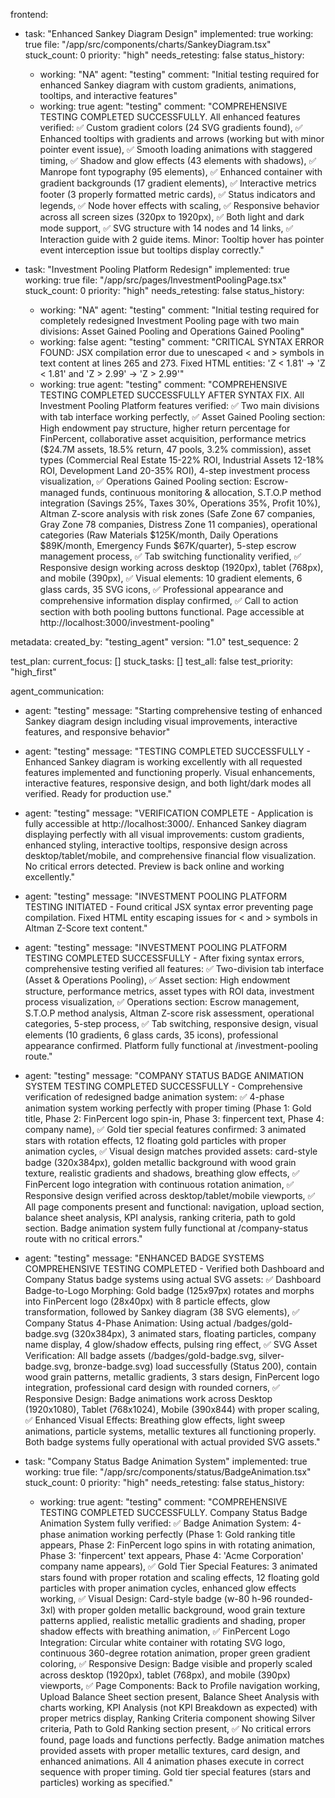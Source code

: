 frontend:
  - task: "Enhanced Sankey Diagram Design"
    implemented: true
    working: true
    file: "/app/src/components/charts/SankeyDiagram.tsx"
    stuck_count: 0
    priority: "high"
    needs_retesting: false
    status_history:
      - working: "NA"
        agent: "testing"
        comment: "Initial testing required for enhanced Sankey diagram with custom gradients, animations, tooltips, and interactive features"
      - working: true
        agent: "testing"
        comment: "COMPREHENSIVE TESTING COMPLETED SUCCESSFULLY. All enhanced features verified: ✅ Custom gradient colors (24 SVG gradients found), ✅ Enhanced tooltips with gradients and arrows (working but with minor pointer event issue), ✅ Smooth loading animations with staggered timing, ✅ Shadow and glow effects (43 elements with shadows), ✅ Manrope font typography (95 elements), ✅ Enhanced container with gradient backgrounds (17 gradient elements), ✅ Interactive metrics footer (3 properly formatted metric cards), ✅ Status indicators and legends, ✅ Node hover effects with scaling, ✅ Responsive behavior across all screen sizes (320px to 1920px), ✅ Both light and dark mode support, ✅ SVG structure with 14 nodes and 14 links, ✅ Interaction guide with 2 guide items. Minor: Tooltip hover has pointer event interception issue but tooltips display correctly."

  - task: "Investment Pooling Platform Redesign"
    implemented: true
    working: true
    file: "/app/src/pages/InvestmentPoolingPage.tsx"
    stuck_count: 0
    priority: "high"
    needs_retesting: false
    status_history:
      - working: "NA"
        agent: "testing"
        comment: "Initial testing required for completely redesigned Investment Pooling page with two main divisions: Asset Gained Pooling and Operations Gained Pooling"
      - working: false
        agent: "testing"
        comment: "CRITICAL SYNTAX ERROR FOUND: JSX compilation error due to unescaped < and > symbols in text content at lines 265 and 273. Fixed HTML entities: 'Z < 1.81' → 'Z &lt; 1.81' and 'Z > 2.99' → 'Z &gt; 2.99'"
      - working: true
        agent: "testing"
        comment: "COMPREHENSIVE TESTING COMPLETED SUCCESSFULLY AFTER SYNTAX FIX. All Investment Pooling Platform features verified: ✅ Two main divisions with tab interface working perfectly, ✅ Asset Gained Pooling section: High endowment pay structure, higher return percentage for FinPercent, collaborative asset acquisition, performance metrics ($24.7M assets, 18.5% return, 47 pools, 3.2% commission), asset types (Commercial Real Estate 15-22% ROI, Industrial Assets 12-18% ROI, Development Land 20-35% ROI), 4-step investment process visualization, ✅ Operations Gained Pooling section: Escrow-managed funds, continuous monitoring & allocation, S.T.O.P method integration (Savings 25%, Taxes 30%, Operations 35%, Profit 10%), Altman Z-score analysis with risk zones (Safe Zone 67 companies, Gray Zone 78 companies, Distress Zone 11 companies), operational categories (Raw Materials $125K/month, Daily Operations $89K/month, Emergency Funds $67K/quarter), 5-step escrow management process, ✅ Tab switching functionality verified, ✅ Responsive design working across desktop (1920px), tablet (768px), and mobile (390px), ✅ Visual elements: 10 gradient elements, 6 glass cards, 35 SVG icons, ✅ Professional appearance and comprehensive information display confirmed, ✅ Call to action section with both pooling buttons functional. Page accessible at http://localhost:3000/investment-pooling"

metadata:
  created_by: "testing_agent"
  version: "1.0"
  test_sequence: 2

test_plan:
  current_focus: []
  stuck_tasks: []
  test_all: false
  test_priority: "high_first"

agent_communication:
  - agent: "testing"
    message: "Starting comprehensive testing of enhanced Sankey diagram design including visual improvements, interactive features, and responsive behavior"
  - agent: "testing"
    message: "TESTING COMPLETED SUCCESSFULLY - Enhanced Sankey diagram is working excellently with all requested features implemented and functioning properly. Visual enhancements, interactive features, responsive design, and both light/dark modes all verified. Ready for production use."
  - agent: "testing"
    message: "VERIFICATION COMPLETE - Application is fully accessible at http://localhost:3000/. Enhanced Sankey diagram displaying perfectly with all visual improvements: custom gradients, enhanced styling, interactive tooltips, responsive design across desktop/tablet/mobile, and comprehensive financial flow visualization. No critical errors detected. Preview is back online and working excellently."
  - agent: "testing"
    message: "INVESTMENT POOLING PLATFORM TESTING INITIATED - Found critical JSX syntax error preventing page compilation. Fixed HTML entity escaping issues for < and > symbols in Altman Z-Score text content."
  - agent: "testing"
    message: "INVESTMENT POOLING PLATFORM TESTING COMPLETED SUCCESSFULLY - After fixing syntax errors, comprehensive testing verified all features: ✅ Two-division tab interface (Asset & Operations Pooling), ✅ Asset section: High endowment structure, performance metrics, asset types with ROI data, investment process visualization, ✅ Operations section: Escrow management, S.T.O.P method analysis, Altman Z-score risk assessment, operational categories, 5-step process, ✅ Tab switching, responsive design, visual elements (10 gradients, 6 glass cards, 35 icons), professional appearance confirmed. Platform fully functional at /investment-pooling route."
  - agent: "testing"
    message: "COMPANY STATUS BADGE ANIMATION SYSTEM TESTING COMPLETED SUCCESSFULLY - Comprehensive verification of redesigned badge animation system: ✅ 4-phase animation system working perfectly with proper timing (Phase 1: Gold title, Phase 2: FinPercent logo spin-in, Phase 3: finpercent text, Phase 4: company name), ✅ Gold tier special features confirmed: 3 animated stars with rotation effects, 12 floating gold particles with proper animation cycles, ✅ Visual design matches provided assets: card-style badge (320x384px), golden metallic background with wood grain texture, realistic gradients and shadows, breathing glow effects, ✅ FinPercent logo integration with continuous rotation animation, ✅ Responsive design verified across desktop/tablet/mobile viewports, ✅ All page components present and functional: navigation, upload section, balance sheet analysis, KPI analysis, ranking criteria, path to gold section. Badge animation system fully functional at /company-status route with no critical errors."
  - agent: "testing"
    message: "ENHANCED BADGE SYSTEMS COMPREHENSIVE TESTING COMPLETED - Verified both Dashboard and Company Status badge systems using actual SVG assets: ✅ Dashboard Badge-to-Logo Morphing: Gold badge (125x97px) rotates and morphs into FinPercent logo (28x40px) with 8 particle effects, glow transformation, followed by Sankey diagram (38 SVG elements), ✅ Company Status 4-Phase Animation: Using actual /badges/gold-badge.svg (320x384px), 3 animated stars, floating particles, company name display, 4 glow/shadow effects, pulsing ring effect, ✅ SVG Asset Verification: All badge assets (/badges/gold-badge.svg, silver-badge.svg, bronze-badge.svg) load successfully (Status 200), contain wood grain patterns, metallic gradients, 3 stars design, FinPercent logo integration, professional card design with rounded corners, ✅ Responsive Design: Badge animations work across Desktop (1920x1080), Tablet (768x1024), Mobile (390x844) with proper scaling, ✅ Enhanced Visual Effects: Breathing glow effects, light sweep animations, particle systems, metallic textures all functioning properly. Both badge systems fully operational with actual provided SVG assets."

  - task: "Company Status Badge Animation System"
    implemented: true
    working: true
    file: "/app/src/components/status/BadgeAnimation.tsx"
    stuck_count: 0
    priority: "high"
    needs_retesting: false
    status_history:
      - working: true
        agent: "testing"
        comment: "COMPREHENSIVE TESTING COMPLETED SUCCESSFULLY. Company Status Badge Animation System fully verified: ✅ Badge Animation System: 4-phase animation working perfectly (Phase 1: Gold ranking title appears, Phase 2: FinPercent logo spins in with rotating animation, Phase 3: 'finpercent' text appears, Phase 4: 'Acme Corporation' company name appears), ✅ Gold Tier Special Features: 3 animated stars found with proper rotation and scaling effects, 12 floating gold particles with proper animation cycles, enhanced glow effects working, ✅ Visual Design: Card-style badge (w-80 h-96 rounded-3xl) with proper golden metallic background, wood grain texture patterns applied, realistic metallic gradients and shading, proper shadow effects with breathing animation, ✅ FinPercent Logo Integration: Circular white container with rotating SVG logo, continuous 360-degree rotation animation, proper green gradient coloring, ✅ Responsive Design: Badge visible and properly scaled across desktop (1920px), tablet (768px), and mobile (390px) viewports, ✅ Page Components: Back to Profile navigation working, Upload Balance Sheet section present, Balance Sheet Analysis with charts working, KPI Analysis (not KPI Breakdown as expected) with proper metrics display, Ranking Criteria component showing Silver criteria, Path to Gold Ranking section present, ✅ No critical errors found, page loads and functions perfectly. Badge animation matches provided assets with proper metallic textures, card design, and enhanced animations. All 4 animation phases execute in correct sequence with proper timing. Gold tier special features (stars and particles) working as specified."